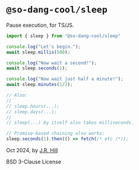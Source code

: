 # `@so-dang-cool/sleep`

Pause execution, for TS/JS.

```ts
import { sleep } from "@so-dang-cool/sleep"

console.log("Let's begin.");
await sleep.millis(500);

console.log("Now wait a second!");
await sleep.seconds(1);

console.log("Now wait just half a minute!");
await sleep.minutes(1/2);

// Also:
//
// sleep.hours(...);
// sleep.days(...);
//
// sleep(...) by itself also takes milliseconds.

// Promise-based chaining also works:
sleep.seconds(1).then(() => fetch(/* etc /*));
```

Oct 2024, by [J.R. Hill](https://so.dang.cool)

BSD 3-Clause License

